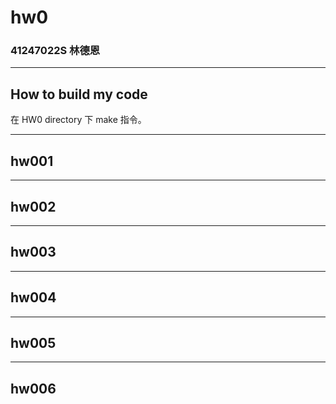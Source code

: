 hw0
===

### 41247022S 林德恩

---

## How to build my code
在 HW0 directory 下 make 指令。

---

## hw001

---

## hw002

---

## hw003

---

## hw004

---

## hw005

---

## hw006